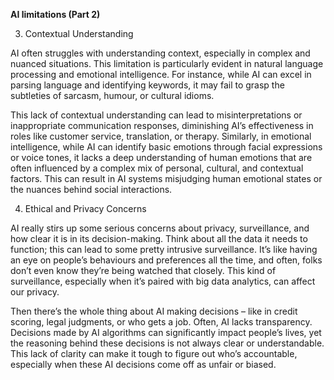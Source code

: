 **AI limitations (Part 2)**

3. Contextual Understanding

AI often struggles with understanding context, especially in complex and nuanced situations. This limitation is particularly evident in natural language processing and emotional intelligence. For instance, while AI can excel in parsing language and identifying keywords, it may fail to grasp the subtleties of sarcasm, humour, or cultural idioms.

This lack of contextual understanding can lead to misinterpretations or inappropriate communication responses, diminishing AI’s effectiveness in roles like customer service, translation, or therapy. Similarly, in emotional intelligence, while AI can identify basic emotions through facial expressions or voice tones, it lacks a deep understanding of human emotions that are often influenced by a complex mix of personal, cultural, and contextual factors. This can result in AI systems misjudging human emotional states or the nuances behind social interactions.

4. Ethical and Privacy Concerns

AI really stirs up some serious concerns about privacy, surveillance, and how clear it is in its decision-making. Think about all the data it needs to function; this can lead to some pretty intrusive surveillance. It’s like having an eye on people’s behaviours and preferences all the time, and often, folks don’t even know they’re being watched that closely. This kind of surveillance, especially when it’s paired with big data analytics, can affect our privacy.

Then there’s the whole thing about AI making decisions – like in credit scoring, legal judgments, or who gets a job. Often, AI lacks transparency. Decisions made by AI algorithms can significantly impact people’s lives, yet the reasoning behind these decisions is not always clear or understandable. This lack of clarity can make it tough to figure out who’s accountable, especially when these AI decisions come off as unfair or biased.



